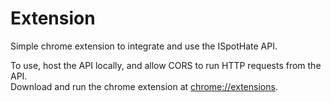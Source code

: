 # Extension

Simple chrome extension to integrate and use the ISpotHate API. 

To use, host the API locally, and allow CORS to run HTTP requests from the API. <br>
Download and run the chrome extension at [chrome://extensions](chrome://extensions).
